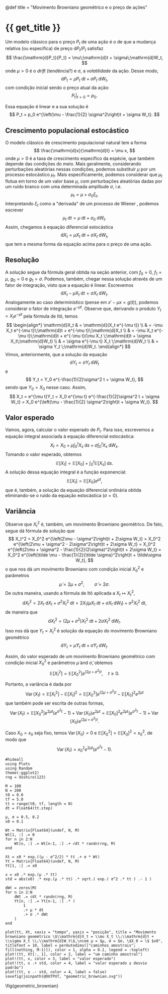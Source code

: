@def title = "Movimento Browniano geométrico e o preço de ações"

# {{ get_title }}

Um modelo clássico para o preço $P_t$ de uma ação é o de que a mudança relativa (ou específica) de preço $\mathrm{d}P_t / P_t$ satisfaz
$$
\frac{\mathrm{d}P_t}{P_t} = \mu\;\mathrm{d}t + \sigma\;\mathrm{d}W_t,
$$
onde $\mu > 0$ é o *drift* (tendência?) e $\sigma$, a *volatilidade* da ação. Desse modo,
$$
\mathrm{d}P_t = \mu P_t \;\mathrm{d}t + \sigma P_t\;\mathrm{d}W_t,
$$
com condição inicial sendo o preço atual da ação:
$$
\left.P_t\right|_{t = 0} = p_0.
$$

Essa equação é linear e a sua solução é
$$
P_t = p_0 e^{\left(\mu - \frac{1}{2} \sigma^2\right)t + \sigma W_t}.
$$

## Crescimento populacional estocástico

O modelo clássico de crescimento populacional natural tem a forma
$$
\frac{\mathrm{d}x}{\mathrm{d}t} = \mu x,
$$
onde $\mu > 0$ é a taxa de crescimento específico da espécie, que também depende das condições do meio. Mais geralmente, considerando perturbações aleatórias nessas condições, podemos substituir $\mu$ por um processo estocástico $\mu_t.$ Mais especificamente, podemos considerar que $\mu_t$ flutua em torno de um valor base $\mu,$ com perturbações aleatórias dadas por um ruído branco com uma determinada amplitude $\sigma,$ i.e.
$$
\mu_t = \mu + \sigma_0\xi_t,
$$
Interpretando $\xi_t$ como a "derivada" de um processo de Wiener , podemos escrever
$$
\mu_t \;\mathrm{d}t = \mu \;\mathrm{d}t + \sigma_0 \;\mathrm{d}W_t.
$$
Assim, chegamos à equação diferencial estocástica
$$
\mathrm{d}X_t = \mu X_t \;\mathrm{d}t + \sigma X_t \;\mathrm{d}W_t,
$$
que tem a mesma forma da equação acima para o preço de uma ação.

## Resolução

A solução segue da fórmula geral obtida na seção anterior, com $f_0 = 0$, $f_1 = \mu$, $g_0 = 0$ e $g_1 = \sigma$. Podemos, também, chegar nessa solução através de um fator de integração, visto que a equação é linear. Escrevemos
$$
\mathrm{d}X_t - \mu X_t \;\mathrm{d}t = \sigma X_t\;\mathrm{d}W_t.
$$
Analogamente ao caso determinístico (pense em $x' - \mu x = g(t)$), podemos considerar o fator de integração $e^{-\mu t}$. Observe que, derivando o produto $Y_t = X_t e^{-\mu t}$ pela fórmula de Itô, temos
$$
\begin{align*}
\mathrm{d}X_t & = \mathrm{d}(X_t e^{-\mu t}) \\
& = -\mu X_t e^{-\mu t}\;\mathrm{d}t + e^{-\mu t}\;\mathrm{d}X_t \\
& = -\mu X_t e^{-\mu t}\;\mathrm{d}t + e^{-\mu t}(\mu X_t \;\mathrm{d}t + \sigma X_t\;\mathrm{d}W_t) \\
& = \sigma e^{-\mu t} X_t \;\mathrm{d}W_t \\
& = \sigma Y_t \;\mathrm{d}W_t.
\end{align*}
$$
Vimos, anteriormente, que a solução da equação
$$
\mathrm{d}Y_t = \sigma Y_t \;\mathrm{d}W_t
$$
é
$$
Y_t = Y_0 e^{-\frac{1}{2}\sigma^2 t + \sigma W_t},
$$
sendo que $Y_0 = X_0$ nesse caso. Assim,
$$
X_t = e^{\mu t}Y_t = X_0 e^{\mu t} e^{-\frac{1}{2}\sigma^2 t + \sigma W_t} = X_0 e^{\left(\mu - \frac{1}{2} \sigma^2\right)t + \sigma W_t}.
$$

## Valor esperado

Vamos, agora, calcular o valor esperado de $P_t$. Para isso, escrevemos a equação integral associada à equação diferencial estocástica:
$$
X_t = X_0 + \mu \int_0^t X_s \;\mathrm{d}s + \sigma \int_0^t X_s\;\mathrm{d}W_s.
$$
Tomando o valor esperado, obtemos
$$
\mathbb{E}\left[X_t\right] = \mathbb{E}[X_0] + \int_0^t \mathbb{E}[X_s]\;\mathrm{d}s.
$$
A solução dessa equação integral é a função exponencial:
$$
\mathbb{E}\left[X_t\right] = \mathbb{E}[X_0]e^{\mu t},
$$
que é, também, a solução da equação diferencial ordinária obtida eliminando-se o ruído da equação estocástica ($\sigma = 0$).

## Variância

Observe que $X_t^2$ é, também, um movimento Browniano geométrico. De fato, segue dá fórmula de solução que
$$
X_t^2 = X_0^2 e^{\left(2\mu - \sigma^2\right)t + 2\sigma W_t} = X_0^2 e^{\left(2\mu + \sigma^2 - 2\sigma^2\right)t + 2\sigma W_t} = X_0^2 e^{\left(2\mu + \sigma^2 - \frac{1}{2}(2\sigma)^2\right)t + 2\sigma W_t} = X_0^2 e^{\left(\tilde \mu - \frac{1}{2}{\tilde \sigma}^2\right)t + \tilde\sigma W_t},
$$
o que nos dá um movimento Browniano com condição inicial $X_0^2$ e parâmetros
$$
\tilde \mu = 2\mu + \sigma^2, \qquad \tilde\sigma = 2\sigma.
$$
De outra maneira, usando a fórmula de Itô aplicada a $X_t \mapsto X_t^2,$
$$
\mathrm{d}X_t^2 = 2X_t\;\mathrm{d}X_t + \sigma^2 X_t^2\;\mathrm{d}t = 2X_t (\mu X_t\;\mathrm{d}t + \sigma X_t\;\mathrm{d}W_t) + \sigma^2 X_t^2\;\mathrm{d}t,
$$
de maneira que
$$
\mathrm{d}X_t^2 = (2\mu + \sigma^2)X_t^2\;\mathrm{d}t + 2\sigma X_t^2\;\mathrm{d}W_t.
$$
Isso nos dá que $Y_t = X_t^2$ é solução da equação do movimento Browniano geométrico
$$
\mathrm{d}Y_t = \tilde \mu Y_t\;\mathrm{d}t + \tilde\sigma Y_t\;\mathrm{d}W_t.
$$

Assim, do valor esperado de um movimento Browniano geométrico com condição inicial $X_0^2$ e parâmetros $\tilde\mu$ and $\tilde\sigma,$ obtemos
$$
\mathbb{E}[X_t^2] = \mathbb{E}[X_0^2] e^{(2\mu + \sigma^2)t}, \quad t \geq 0.
$$

Portanto, a variância é dada por
$$
\operatorname{Var}(X_t) = \mathbb{E}[X_t^2] - \mathbb{E}[X_t]^2 = \mathbb{E}[X_0^2] e^{(2\mu + \sigma^2)t} - \mathbb{E}[X_0]^2 e^{2\mu t}
$$
que também pode ser escrita de outras formas,
$$
\operatorname{Var}(X_t) = \mathbb{E}[X_0^2]e^{2\mu t}(e^{\sigma^2 t} - 1) + \operatorname{Var}(X_0)e^{2\mu t} = \mathbb{E}[X_0]^2e^{2\mu t}(e^{\sigma^2 t} - 1) + \operatorname{Var}(X_0)e^{(2\mu + \sigma^2)t}.
$$

Caso $X_0 = x_0$ seja fixo, temos $\operatorname{Var}(X_0) = 0$ e $\mathbb{E}[X_0^2] = \mathbb{E}[X_0]^2 = x_0^2,$ de modo que
$$
\operatorname{Var}(X_t) = x_0^2 e^{2\mu t}(e^{\sigma^2 t} - 1).
$$

```julia:geometric_brownian
#hideall
using Plots
using Random
theme(:ggplot2)
rng = Xoshiro(123)

M = 100
N = 200
t0 = 0.0
tf = 5.0
tt = range(t0, tf, length = N)
dt = Float64(tt.step)

μ, σ = 0.5, 0.2
x0 = 0.1

Wt = Matrix{Float64}(undef, N, M)
Wt[1, :] .= 0
for n in 2:N
    Wt[n, :] .= Wt[n-1, :] .+ √dt * randn(rng, M)
end

Xt = x0 * exp.((μ - σ^2/2) * tt .+ σ * Wt)
Yt = Matrix{Float64}(undef, N, M)
Yt[1, :] .= x0

x = x0 .* exp.(μ .* tt)
std = abs(x0) .* exp.(μ .* tt) .* sqrt.( exp.( σ^2 .* tt ) .- 1 )

dWt = zeros(M)
for n in 2:N
    dWt .= √dt * randn(rng, M)
    Yt[n, :] .= Yt[n-1, :] .* (
        1 
        .+ μ * dt
        .+ σ .* dWt
    )
end

plot(tt, Xt, xaxis = "tempo", yaxis = "posição", title = "Movimento browniano geométrico \$\\mathrm{d}X_t = \\mu X_t \\;\\mathrm{d}t + \\sigma X_t \\;\\mathrm{d}W_t\$,\ncom μ = $μ, σ = $σ, \$X_0 = \$ $x0", titlefont = 10, label = permutedims(["caminhos amostrais"; fill(nothing, M-1)]), color = 1, alpha = 0.1, legend = :topleft)
plot!(tt, Xt[:, 1], color = 2, label = "um caminho amostral")
plot!(tt, x, color = 3, label = "valor esperado")
plot!(tt, x .+ std, color = 4, label = "valor esperado ± desvio padrão")
plot!(tt, x .- std, color = 4, label = false)
savefig(joinpath(@OUTPUT, "geometric_brownian.svg"))
```
\fig{geometric_brownian}
